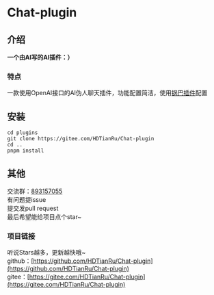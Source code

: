 # Chat-plugin

## 介绍
**一个由AI写的AI插件：）**

### 特点
一款使用OpenAI接口的AI伪人聊天插件，功能配置简洁，使用[锅巴插件](https://gitee.com/guoba-yunzai/guoba-plugin)配置

## 安装
```shell
cd plugins
git clone https://gitee.com/HDTianRu/Chat-plugin
cd ..
pnpm install
```

## 其他
交流群：[893157055](http://qm.qq.com/cgi-bin/qm/qr?_wv=1027&k=BWtOJkAHVX20OlQqgAIPn7UID9LtigSg&group_code=893157055)  
有问题提issue  
提交发pull request  
最后希望能给项目点个star~

### 项目链接
听说Stars越多，更新越快哦~  
github：[https://github.com/HDTianRu/Chat-plugin](https://github.com/HDTianRu/Chat-plugin)  
gitee：[https://gitee.com/HDTianRu/Chat-plugin](https://gitee.com/HDTianRu/Chat-plugin)